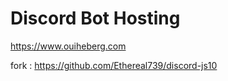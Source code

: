 # Discord Bot Hosting
https://www.ouiheberg.com

fork : https://github.com/Ethereal739/discord-js10
